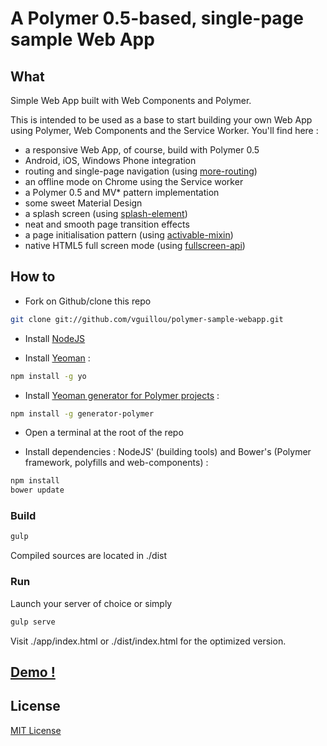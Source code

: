 # A Polymer 0.5-based, single-page sample Web App

## What

Simple Web App built with Web Components and Polymer.

This is intended to be used as a base to start building your own Web App using Polymer, Web Components and the Service Worker.
You'll find here :
* a responsive Web App, of course, build with Polymer 0.5
* Android, iOS, Windows Phone integration
* routing and single-page navigation (using [more-routing](https://github.com/PolymerLabs/more-routing))
* an offline mode on Chrome using the Service worker
* a Polymer 0.5 and MV* pattern implementation
* some sweet Material Design
* a splash screen (using [splash-element](https://github.com/vguillou/splash-element))
* neat and smooth page transition effects
* a page initialisation pattern (using [activable-mixin](https://github.com/vguillou/activable-mixin))
* native HTML5 full screen mode (using [fullscreen-api](https://github.com/vguillou/fullscreen-api))


## How to

* Fork on Github/clone this repo
```sh
git clone git://github.com/vguillou/polymer-sample-webapp.git
```

* Install [NodeJS](https://nodejs.org/download/)

* Install [Yeoman](http://yeoman.io/) :
```sh
npm install -g yo
```

* Install [Yeoman generator for Polymer projects](https://github.com/yeoman/generator-polymer#yeoman-generator-for-polymer-projects) :
```sh
npm install -g generator-polymer
```

* Open a terminal at the root of the repo

* Install dependencies : NodeJS' (building tools) and Bower's (Polymer framework, polyfills and web-components) :
```sh
npm install
bower update
```

### Build
```sh
gulp
```
Compiled sources are located in ./dist

### Run
Launch your server of choice or simply
```sh
gulp serve
```
Visit ./app/index.html or ./dist/index.html for the optimized version.

## [Demo !](https://vguillou.github.io/psw-0.5/)

## License

[MIT License](http://opensource.org/licenses/MIT)
